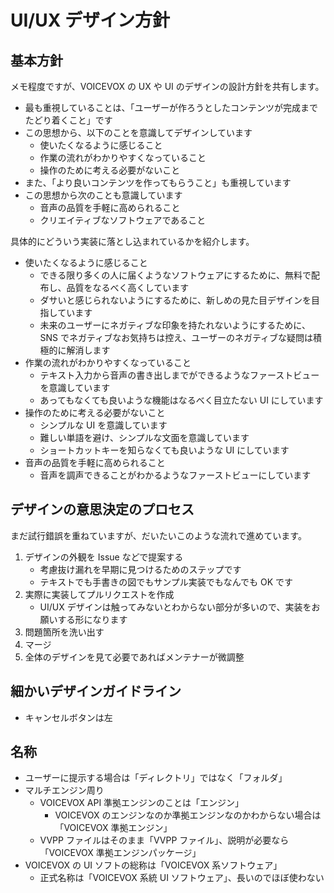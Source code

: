 # UI/UX デザイン方針

## 基本方針

メモ程度ですが、VOICEVOX の UX や UI のデザインの設計方針を共有します。

- 最も重視していることは、「ユーザーが作ろうとしたコンテンツが完成までたどり着くこと」です
- この思想から、以下のことを意識してデザインしています
  - 使いたくなるように感じること
  - 作業の流れがわかりやすくなっていること
  - 操作のために考える必要がないこと
- また、「より良いコンテンツを作ってもらうこと」も重視しています
- この思想から次のことも意識しています
  - 音声の品質を手軽に高められること
  - クリエイティブなソフトウェアであること

具体的にどういう実装に落とし込まれているかを紹介します。

- 使いたくなるように感じること
  - できる限り多くの人に届くようなソフトウェアにするために、無料で配布し、品質をなるべく高くしています
  - ダサいと感じられないようにするために、新しめの見た目デザインを目指しています
  - 未来のユーザーにネガティブな印象を持たれないようにするために、SNS でネガティブなお気持ちは控え、ユーザーのネガティブな疑問は積極的に解消します
- 作業の流れがわかりやすくなっていること
  - テキスト入力から音声の書き出しまでができるようなファーストビューを意識しています
  - あってもなくても良いような機能はなるべく目立たない UI にしています
- 操作のために考える必要がないこと
  - シンプルな UI を意識しています
  - 難しい単語を避け、シンプルな文面を意識しています
  - ショートカットキーを知らなくても良いような UI にしています
- 音声の品質を手軽に高められること
  - 音声を調声できることがわかるようなファーストビューにしています

## デザインの意思決定のプロセス

まだ試行錯誤を重ねていますが、だいたいこのような流れで進めています。

1. デザインの外観を Issue などで提案する
   - 考慮抜け漏れを早期に見つけるためのステップです
   - テキストでも手書きの図でもサンプル実装でもなんでも OK です
2. 実際に実装してプルリクエストを作成
   - UI/UX デザインは触ってみないとわからない部分が多いので、実装をお願いする形になります
3. 問題箇所を洗い出す
4. マージ
5. 全体のデザインを見て必要であればメンテナーが微調整

## 細かいデザインガイドライン

- キャンセルボタンは左

## 名称

- ユーザーに提示する場合は「ディレクトリ」ではなく「フォルダ」
- マルチエンジン周り
  - VOICEVOX API 準拠エンジンのことは「エンジン」
    - VOICEVOX のエンジンなのか準拠エンジンなのかわからない場合は「VOICEVOX 準拠エンジン」
  - VVPP ファイルはそのまま「VVPP ファイル」、説明が必要なら「VOICEVOX 準拠エンジンパッケージ」
- VOICEVOX の UI ソフトの総称は「VOICEVOX 系ソフトウェア」
  - 正式名称は「VOICEVOX 系統 UI ソフトウェア」、長いのでほぼ使わない
